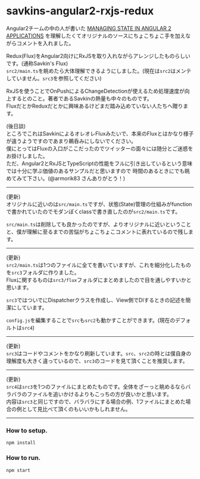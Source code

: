 # savkins-angular2-rxjs-redux

Angular2チームの中の人が書いた
[MANAGING STATE IN ANGULAR 2 APPLICATIONS](http://victorsavkin.com/post/137821436516/managing-state-in-angular-2-applications)
を理解したくてオリジナルのソースにちょこちょこ手を加えながらコメントを入れました。

Redux(Flux)をAngular2向けにRxJSを取り入れながらアレンジしたものらしいです。(通称Savkin's Flux)    
`src2/main.ts`を眺めたら大体理解できるようにしました。(現在は`src2`はメンテしていません。`src3`を参照してください)

RxJSを使うことでOnPushによるChangeDetectionが使えるため処理速度が向上するとのこと。著者であるSavkinの熱量も中々のものです。  
FluxだとかReduxだとかに興味あるけどまだ踏み込めていない人たちへ贈ります。

(後日談)  
ところでこれはSavkinによるオレオレFluxみたいで、本来のFluxとはかなり様子が違うようですのであまり鵜呑みにしないでください。  
僕にとってはFluxの入口がここだったのでツイッターの面々には随分とご迷惑をお掛けしました。  
ただ、Angular2とRxJSとTypeScriptの性能をフルに引き出しているという意味では十分に学ぶ価値のあるサンプルだと思いますので
時間のあるときにでも眺めてみて下さい。(@armorik83 さんありがとう！)

---

(更新)  
オリジナルに近いのは`src/main.ts`ですが、状態(State)管理の仕組みがfunctionで書かれていたのでモダンぽくclassで書き直したのが`src2/main.ts`です。

`src/main.ts`は削除しても良かったのですが、よりオリジナルに近いということと、僕が理解に至るまでの苦悩がちょこちょこコメントに表れているので残します。

---

(更新)  
`src2/main.ts`は1つのファイルに全てを書いていますが、これを細分化したものを`src3`フォルダに作りました。    
Fluxに関するものは`src3/flux`フォルダにまとめましたので目を通しやすいかと思います。  

`src3`ではついでにDispatcherクラスを作成し、View側でDIするときの記述を簡潔にしています。

`config.js`を編集することで`src`も`src2`も動かすことができます。(現在のデフォルトは`src4`)

---

(更新)  
`src3`はコードやコメントをかなり刷新しています。`src`、`src2`の時とは僕自身の理解度も大きく違っているので、`src3`のコードを見て頂くことを推奨します。

---

(更新)  
`src4`は`src3`を1つのファイルにまとめたものです。全体をざーっと眺めるならバラバラのファイルを追いかけるよりもこっちの方が良いかと思います。  
内容は`src3`と同じですので、バラバラにする場合の例、1ファイルにまとめた場合の例として見比べて頂くのもいいかもしれません。

---

### How to setup.
```
npm install
```

### How to run.
```
npm start
```